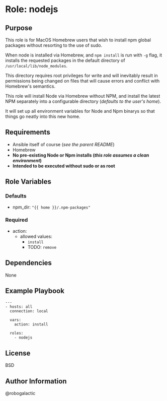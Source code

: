 Role: nodejs
=========

Purpose
--------
This role is for MacOS Homebrew users that wish to install npm global packages without resorting to the use of sudo.

When node is installed via Homebrew, and `npm install` is run with `-g` flag, it installs the requested packages in 
the default directory of `/usr/local/lib/node_modules`.  

This directory requires root privileges for write and will inevitably result in permissions being changed on files that 
will cause errors and conflict with Homebrew's semantics.

This role will install Node via Homebrew without NPM, and install the latest NPM separately into a configurable 
directory (*defaults to the user's home*).

It will set up all environment variables for Node and Npm binarys so that things go neatly into this new home.


Requirements
------------

* Ansible itself of course (*see the parent README*)
* Homebrew
* **No pre-existing Node or Npm installs (*this role assumes a clean environment*)**
* **Intended to be executed without sudo or as root**


Role Variables
--------------

### Defaults

* npm_dir: `"{{ home }}/.npm-packages"`

### Required

* action:
  * allowed values:
     * `install`
     * TODO: `remove`

Dependencies
------------

None

Example Playbook
----------------

    ---
    - hosts: all
      connection: local
   
      vars:
        action: install
    
      roles:
        - nodejs

License
-------

BSD

Author Information
------------------

@robogalactic